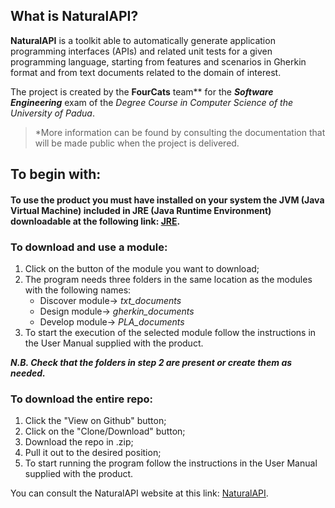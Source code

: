 ## What is NaturalAPI?
**NaturalAPI** is a toolkit able to automatically generate application programming interfaces (APIs) and related unit tests for a given programming language, starting from features and scenarios in Gherkin format and from text documents related to the domain of interest.


The project is created by the **FourCats** team** for the _**Software Engineering**_ exam of the *Degree Course in Computer Science of the University of Padua*.
> *More information can be found by consulting the documentation that will be made public when the project is delivered.

## To begin with:
#### To use the product you must have installed on your system the JVM (Java Virtual Machine) included in JRE (Java Runtime Environment) downloadable at the following link: [JRE](https://www.java.com/it/download/).
### To download and use a module:
1. Click on the button of the module you want to download;
2. The program needs three folders in the same location as the modules with the following names:
   * Discover module-> *txt_documents*
   * Design module-> *gherkin_documents*
   * Develop module-> *PLA_documents*
3. To start the execution of the selected module follow the instructions in the User Manual supplied with the product.

_**N.B. Check that the folders in step 2 are present or create them as needed.**_ 


### To download the entire repo:
1. Click the "View on Github" button;
2. Click on the "Clone/Download" button;
3. Download the repo in .zip;
4. Pull it out to the desired position;
5. To start running the program follow the instructions in the User Manual supplied with the product.


You can consult the NaturalAPI website at this link: [NaturalAPI](https://fourcatsteam.github.io/NaturalAPI_Project/).
